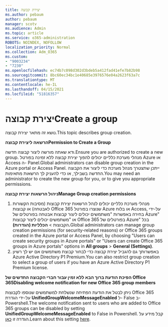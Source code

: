 ```yaml
---
title: יצירת קבוצה
ms.author: pebaum
author: pebaum
manager: scotv
ms.audience: Admin
ms.topic: article
ms.service: o365-administration
ROBOTS: NOINDEX, NOFOLLOW
localization_priority: Normal
ms.collection: Adm_O365
ms.custom:
- "9003234"
- "7230"
ms.openlocfilehash: ec74b7c098d302d3bdeb5a412fad41efe7b82b98
ms.sourcegitcommit: 8bc60ec34bc1e40685e3976576e04a2623f63a7c
ms.translationtype: MT
ms.contentlocale: he-IL
ms.lasthandoff: 04/15/2021
ms.locfileid: "51816357"
---
```

# <a name="create-a-group"></a><span data-ttu-id="5b73d-102">יצירת קבוצה</span><span class="sxs-lookup"><span data-stu-id="5b73d-102">Create a group</span></span>

<span data-ttu-id="5b73d-103">נושא זה מתאר יצירת קבוצה.</span><span class="sxs-lookup"><span data-stu-id="5b73d-103">This topic describes group creation.</span></span>

<span data-ttu-id="5b73d-104">**הרשאה ליצירת קבוצה**</span><span class="sxs-lookup"><span data-stu-id="5b73d-104">**Permission to Create a Group**</span></span>

<span data-ttu-id="5b73d-105">ודא שאתה מורשה ליצור קבוצה חדשה.</span><span class="sxs-lookup"><span data-stu-id="5b73d-105">Ensure you are authorized to create a new group.</span></span> <span data-ttu-id="5b73d-106">מנהלי מערכת כלליים יכולים להפוך יצירת קבוצה ללא זמינה בפורטל Azure או Access ה- Panel.</span><span class="sxs-lookup"><span data-stu-id="5b73d-106">Global administrators can disable group creation in the Azure portal or Access Panel.</span></span> <span data-ttu-id="5b73d-107">ייתכן שתצטרך מנהל מערכת כדי ליצור את הקבוצה החדשה בשבילך, או כדי להעניק לך הרשאות מתאימות.</span><span class="sxs-lookup"><span data-stu-id="5b73d-107">You may need an administrator to create the new group for you, or to give you appropriate permissions.</span></span>

<span data-ttu-id="5b73d-108">**ניהול הרשאות יצירת קבוצה**</span><span class="sxs-lookup"><span data-stu-id="5b73d-108">**Manage Group creation permissions**</span></span>

1. <span data-ttu-id="5b73d-109">מנהלי מערכת כלליים יכולים לנהל הרשאות יצירת קבוצות (מסיבות הקשורות לאבטחה) או קבוצות Office 365 שנוצרו בפורטל Azure או בלוח Access, על-ידי בחירה באפשרות "משתמשים יכולים ליצור קבוצות אבטחה בפורטלים של Azure" או "משתמשים יכולים ליצור קבוצות Office 365 בפורטלים של Azure" בכל הקבוצות  >  **הכלליות (הגדרות).**</span><span class="sxs-lookup"><span data-stu-id="5b73d-109">Global administrators can manage group creation permissions (for security-related reasons) or Office 365 groups created in the Azure portal or Access Panel, by choosing "Users can create security groups in Azure portals" or "Users can create Office 365 groups in Azure portals" options in **All groups** > **General (Settings)**.</span></span>
2. <span data-ttu-id="5b73d-110">באפשרותך גם להגביל יצירת קבוצה כדי לבחור קבוצת משתמשים אם יש לך רשיון Azure Active Directory P1 Premium.</span><span class="sxs-lookup"><span data-stu-id="5b73d-110">You can also restrict group creation to select a group of users if you have an Azure Active Directory P1 Premium license.</span></span>

<span data-ttu-id="5b73d-111">**הפיכת הודעת ברוך הבא ללא זמין עבור חברי הקבוצה החדשים של Office 365**</span><span class="sxs-lookup"><span data-stu-id="5b73d-111">**Disabling welcome notification for new Office 365 group members**</span></span>

<span data-ttu-id="5b73d-112">ניתן לבטל את הודעת הפתיחה שנשלחת למשתמשים שנוספו לקבוצות Office 365 על-ידי הגדרת **UnifiedGroupWelcomeMessageEnabled** ל- False ב- Powershell.</span><span class="sxs-lookup"><span data-stu-id="5b73d-112">The welcome notification sent to users who are added to Office 365 groups can be disabled by setting **UnifiedGroupWelcomeMessageEnabled** to False in Powershell.</span></span> <span data-ttu-id="5b73d-113">קבל מידע על הגדרה זו [כאן](https://docs.microsoft.com/powershell/module/exchange/set-unifiedgroup?view=exchange-ps&preserve-view=true).</span><span class="sxs-lookup"><span data-stu-id="5b73d-113">Learn about this setting [here](https://docs.microsoft.com/powershell/module/exchange/set-unifiedgroup?view=exchange-ps&preserve-view=true).</span></span>

